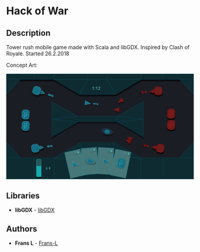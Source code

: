 # Hack of War

## Description
Tower rush mobile game made with Scala and libGDX. Inspired by Clash of Royale. Started 26.2.2018

Concept Art:

<p align="center">
  <img src="https://github.com/Frans-L/hack-of-war/blob/master/concept/ConceptArt1.png?raw=true" alt="Concept image"/>
</p>

## Libraries

* **libGDX** - [libGDX](https://github.com/libgdx/libgdx)


## Authors

* **Frans L** - [Frans-L](https://github.com/Frans-L)

